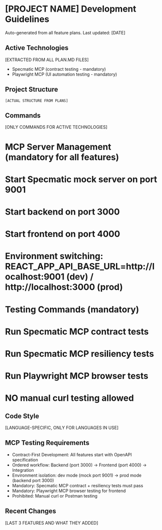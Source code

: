 # [PROJECT NAME] Development Guidelines

Auto-generated from all feature plans. Last updated: [DATE]

## Active Technologies
[EXTRACTED FROM ALL PLAN.MD FILES]
- Specmatic MCP (contract testing - mandatory)
- Playwright MCP (UI automation testing - mandatory)

## Project Structure
```
[ACTUAL STRUCTURE FROM PLANS]
```

## Commands
[ONLY COMMANDS FOR ACTIVE TECHNOLOGIES]

# MCP Server Management (mandatory for all features)
# Start Specmatic mock server on port 9001
# Start backend on port 3000  
# Start frontend on port 4000
# Environment switching: REACT_APP_API_BASE_URL=http://localhost:9001 (dev) / http://localhost:3000 (prod)

# Testing Commands (mandatory)
# Run Specmatic MCP contract tests
# Run Specmatic MCP resiliency tests  
# Run Playwright MCP browser tests
# NO manual curl testing allowed

## Code Style
[LANGUAGE-SPECIFIC, ONLY FOR LANGUAGES IN USE]

## MCP Testing Requirements
- Contract-First Development: All features start with OpenAPI specification
- Ordered workflow: Backend (port 3000) → Frontend (port 4000) → Integration
- Environment isolation: dev mode (mock port 9001) → prod mode (backend port 3000)
- Mandatory: Specmatic MCP contract + resiliency tests must pass
- Mandatory: Playwright MCP browser testing for frontend
- Prohibited: Manual curl or Postman testing

## Recent Changes
[LAST 3 FEATURES AND WHAT THEY ADDED]

<!-- MANUAL ADDITIONS START -->
<!-- MANUAL ADDITIONS END -->